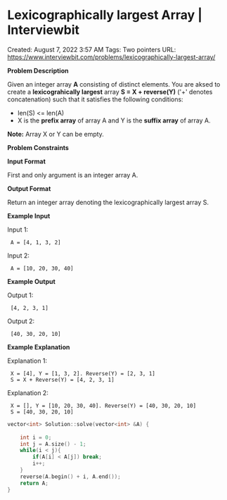 # Lexicographically largest Array | Interviewbit

Created: August 7, 2022 3:57 AM
Tags: Two pointers
URL: https://www.interviewbit.com/problems/lexicographically-largest-array/

**Problem Description**

Given an integer array **A** consisting of distinct elements.
 You are aksed to create a **lexicograhically largest** array **S = X + reverse(Y)** ('+' denotes concatenation) such that it satisfies the following conditions:

- len(S) <= len(A)
- X is the **prefix array** of array A and Y is the **suffix array** of array A.

**Note:** Array X or Y can be empty.

**Problem Constraints**

**Input Format**

First and only argument is an integer array A.

**Output Format**

Return an integer array denoting the lexicographically largest array S.

**Example Input**

Input 1:

```
 A = [4, 1, 3, 2]
```

Input 2:

```
 A = [10, 20, 30, 40]
```

**Example Output**

Output 1:

```
 [4, 2, 3, 1]
```

Output 2:

```
 [40, 30, 20, 10]
```

**Example Explanation**

Explanation 1:

```
 X = [4], Y = [1, 3, 2]. Reverse(Y) = [2, 3, 1]
 S = X + Reverse(Y) = [4, 2, 3, 1]
```

Explanation 2:

```
 X = [], Y = [10, 20, 30, 40]. Reverse(Y) = [40, 30, 20, 10]
 S = [40, 30, 20, 10]
```

```cpp
vector<int> Solution::solve(vector<int> &A) {
    
    int i = 0;
    int j = A.size() - 1;
    while(i < j){
        if(A[i] < A[j]) break;
        i++;
    }
    reverse(A.begin() + i, A.end());
    return A;   
}
```